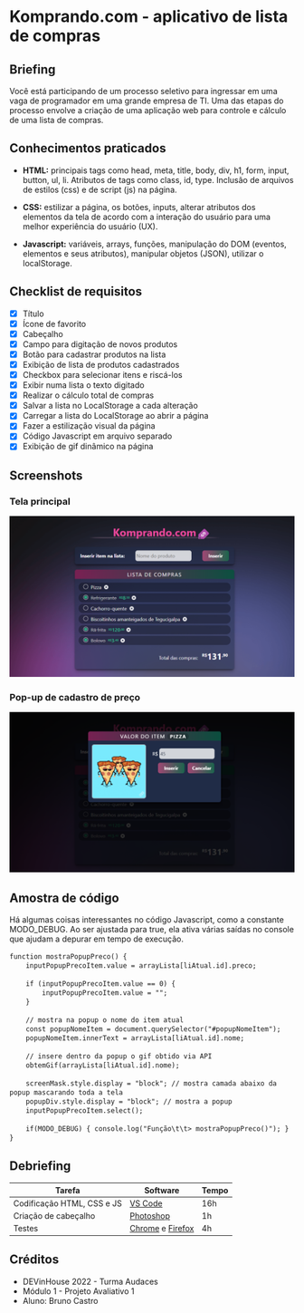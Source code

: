 # Komprando.com - aplicativo de lista de compras

## Briefing

Você está participando de um processo seletivo para ingressar em uma vaga de programador em uma grande empresa de TI. Uma das etapas do processo envolve a criação de uma aplicação web para controle e cálculo de uma lista de compras.

## Conhecimentos praticados

* **HTML:** principais tags como head, meta, title, body, div, h1, form, input, button, ul, li. Atributos de tags como class, id, type. Inclusão de arquivos de estilos (css) e de script (js) na página.

* **CSS:** estilizar a página, os botões, inputs, alterar atributos dos elementos da tela de acordo com a interação do usuário para uma melhor experiência do usuário (UX).

* **Javascript:** variáveis, arrays, funções, manipulação do DOM (eventos, elementos e seus atributos), manipular objetos (JSON), utilizar o localStorage.

## Checklist de requisitos

- [x] Título
- [x] Ícone de favorito
- [x] Cabeçalho
- [x] Campo para digitação de novos produtos
- [x] Botão para cadastrar produtos na lista
- [x] Exibição de lista de produtos cadastrados
- [x] Checkbox para selecionar itens e riscá-los
- [x] Exibir numa lista o texto digitado
- [x] Realizar o cálculo total de compras
- [x] Salvar a lista no LocalStorage a cada alteração
- [x] Carregar a lista do LocalStorage ao abrir a página
- [x] Fazer a estilização visual da página
- [x] Código Javascript em arquivo separado
- [x] Exibição de gif dinâmico na página

## Screenshots

### Tela principal

<img src="screenshot01.png">

### Pop-up de cadastro de preço

<img src="screenshot02.png">

## Amostra de código

Há algumas coisas interessantes no código Javascript, como a constante MODO_DEBUG. Ao ser ajustada para true, ela ativa várias saídas no console que ajudam a depurar em tempo de execução.

```
function mostraPopupPreco() {
	inputPopupPrecoItem.value = arrayLista[liAtual.id].preco;

	if (inputPopupPrecoItem.value == 0) {
		inputPopupPrecoItem.value = "";
	}
	
	// mostra na popup o nome do item atual
	const popupNomeItem = document.querySelector("#popupNomeItem");
	popupNomeItem.innerText = arrayLista[liAtual.id].nome;

	// insere dentro da popup o gif obtido via API
	obtemGif(arrayLista[liAtual.id].nome);
	
	screenMask.style.display = "block"; // mostra camada abaixo da popup mascarando toda a tela
	popupDiv.style.display = "block"; // mostra a popup
	inputPopupPrecoItem.select();

	if(MODO_DEBUG) { console.log("Função\t\t> mostraPopupPreco()"); }
}
```

## Debriefing

|Tarefa|Software|Tempo|
|---|---|---|
|Codificação HTML, CSS e JS|[VS Code](https://code.visualstudio.com/)|16h|
|Criação de cabeçalho|[Photoshop](https://www.adobe.com/br/products/photoshop/)|1h|
|Testes|[Chrome](https://google.com/chrome) e [Firefox](https://www.mozilla.org/firefox)|4h|

## Créditos

- DEVinHouse 2022 - Turma Audaces
- Módulo 1 - Projeto Avaliativo 1
- Aluno: Bruno Castro

